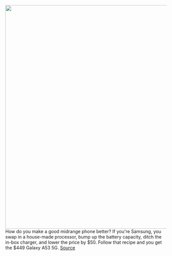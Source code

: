 <img src='https://cdn.vox-cdn.com/thumbor/rS2OlIObSgYmeejztHzLDBXlL0c=/0x0:2040x1360/1200x675/filters:focal(755x538:1081x864)/cdn.vox-cdn.com/uploads/chorus_image/image/70726707/ajohnson_220405_5129_0001.0.jpg' width='700px' /><br/>
How do you make a good midrange phone better? If you're Samsung, you swap in a house-made processor, bump up the battery capacity, ditch the in-box charger, and lower the price by $50. Follow that recipe and you get the $449 Galaxy A53 5G.
<a href='https://www.theverge.com/23015400/samsung-galaxy-a53-5g-review-specs-price-screen-camera'> Source <a/>